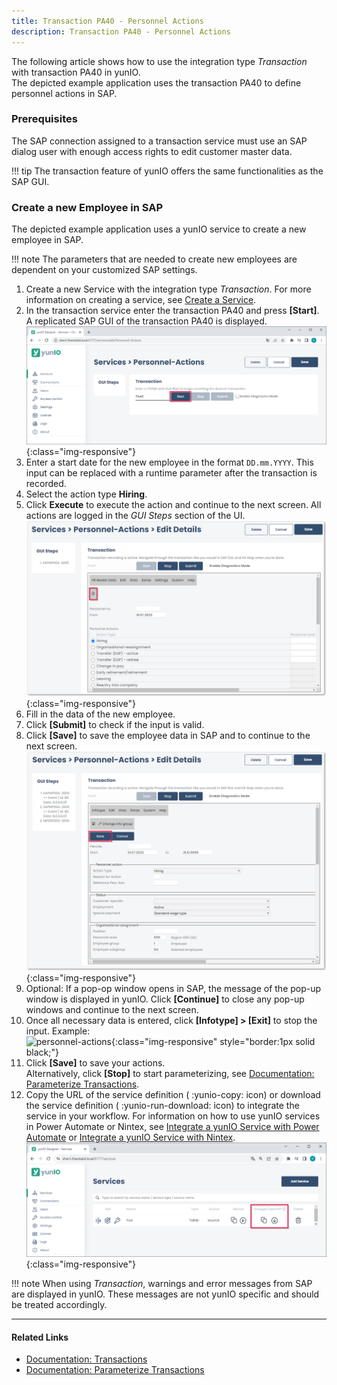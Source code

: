 ```yaml
---
title: Transaction PA40 - Personnel Actions
description: Transaction PA40 - Personnel Actions
---
```


The following article shows how to use the integration type *Transaction* with transaction PA40 in yunIO.<br>
The depicted example application uses the transaction PA40 to define personnel actions in SAP.

### Prerequisites

The SAP connection assigned to a transaction service must use an SAP dialog user with enough access rights to edit customer master data. 

!!! tip
    The transaction feature of yunIO offers the same functionalities as the SAP GUI.


### Create a new Employee in SAP

The depicted example application uses a yunIO service to create a new employee in SAP.

!!! note
    The parameters that are needed to create new employees are dependent on your customized SAP settings.

1. Create a new Service with the integration type *Transaction*. For more information on creating a service, see [Create a Service](../getting-started.md/#create-a-service).
2. In the transaction service enter the transaction PA40 and press **[Start]**. A replicated SAP GUI of the transaction PA40 is displayed.<br>
![personnel-actions](../assets/images/yunio/articles/personnel-actions.png){:class="img-responsive"}
3. Enter a start date for the new employee in the format `DD.mm.YYYY`. This input can be replaced with a runtime parameter after the transaction is recorded.
4. Select the action type **Hiring**.
5. Click **Execute** to execute the action and continue to the next screen. All actions are logged in the *GUI Steps* section of the UI. <br>
![personnel-actions1](../assets/images/yunio/articles/personnel-actions1.png){:class="img-responsive"}
6. Fill in the data of the new employee.
7. Click **[Submit]** to check if the input is valid.
8. Click **[Save]** to save the employee data in SAP and to continue to the next screen.<br>
![personnel-actions2](../assets/images/yunio/articles/personnel-actions2.png){:class="img-responsive"}
9. Optional: If a pop-op window opens in SAP, the message of the pop-up window is displayed in yunIO. 
Click **[Continue]** to close any pop-up windows and continue to the next screen.
10. Once all necessary data is entered, click **[Infotype] > [Exit]** to stop the input. Example:<br>
![personnel-actions](../assets/images/yunio/articles/pa40.gif){:class="img-responsive" style="border:1px solid black;"}
11. Click **[Save]** to save your actions. <br>
Alternatively, click **[Stop]** to start parameterizing, see [Documentation: Parameterize Transactions](../documentation/transactions/index.md/#parameterize-transactions).
12. Copy the URL of the service definition ( :yunio-copy: icon) or download the service definition ( :yunio-run-download: icon) to integrate the service in your workflow.
For information on how to use yunIO services in Power Automate or Nintex, see [Integrate a yunIO Service with Power Automate](integrate-a-yunio-service-with-power-automate.md) or [Integrate a yunIO Service with Nintex](integrate-a-yunio-service-with-nintex.md).<br>
![yunio-Services](../assets/images/yunio/articles/yunio-run-services.png){:class="img-responsive"}

<!---
Reason for action 06 -> new Hire
Position 50001799 -> Service and Support engineer
Personnel area 1400 -> Stuttgart
EE group 1 -> Active
EE subgroup DN -> monthly wage earner
-->

!!! note
    When using *Transaction*, warnings and error messages from SAP are displayed in yunIO.
    These messages are not yunIO specific and should be treated accordingly.

******

#### Related Links
- [Documentation: Transactions](../documentation/transactions/index.md)
- [Documentation: Parameterize Transactions](../documentation/transactions/index.md/#parameterize-transactions)
